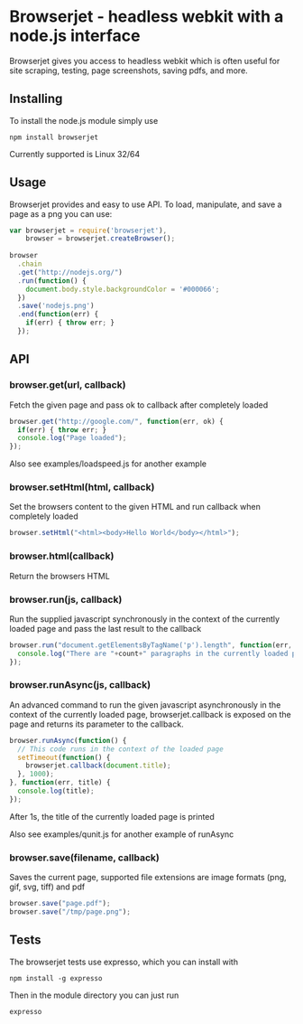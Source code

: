 Browserjet - headless webkit with a node.js interface
================================================================
Browserjet gives you access to headless webkit which is often useful 
for site scraping, testing, page screenshots, saving pdfs, and more.

Installing
--------------------------------------
To install the node.js module simply use

    npm install browserjet

Currently supported is Linux 32/64

Usage
--------------------------------------
Browserjet provides and easy to use API.  To load, manipulate, and save a page as a png you can use:

```javascript
var browserjet = require('browserjet'),
    browser = browserjet.createBrowser();
    
browser
  .chain
  .get("http://nodejs.org/")
  .run(function() {
    document.body.style.backgroundColor = '#000066';
  })
  .save('nodejs.png')
  .end(function(err) {
    if(err) { throw err; }
  });
```

API
--------------------------------------
### browser.get(url, callback)
Fetch the given page and pass ok to callback after completely loaded

```javascript
browser.get("http://google.com/", function(err, ok) {
  if(err) { throw err; }
  console.log("Page loaded");
});
```

Also see examples/loadspeed.js for another example

### browser.setHtml(html, callback)
Set the browsers content to the given HTML and run callback when completely loaded

```javascript
browser.setHtml("<html><body>Hello World</body></html>");
```

### browser.html(callback)
Return the browsers HTML

### browser.run(js, callback)
Run the supplied javascript synchronously in the context of the currently loaded page
and pass the last result to the callback

```javascript
browser.run("document.getElementsByTagName('p').length", function(err, count) {
  console.log("There are "+count+" paragraphs in the currently loaded page");
});
```
    
### browser.runAsync(js, callback)
An advanced command to run the given javascript asynchronously in the context of the currently
loaded page, browserjet.callback is exposed on the page and returns its parameter to the callback.

```javascript
browser.runAsync(function() {
  // This code runs in the context of the loaded page
  setTimeout(function() {
    browserjet.callback(document.title);
  }, 1000);
}, function(err, title) {
  console.log(title);
});
```

After 1s, the title of the currently loaded page is printed

Also see examples/qunit.js for another example of runAsync

### browser.save(filename, callback)
Saves the current page, supported file extensions are image formats (png, gif, svg, tiff) and pdf

```javascript
browser.save("page.pdf");
browser.save("/tmp/page.png");
```

Tests
--------------------------------------
The browserjet tests use expresso, which you can install with

    npm install -g expresso

Then in the module directory you can just run

    expresso

       
